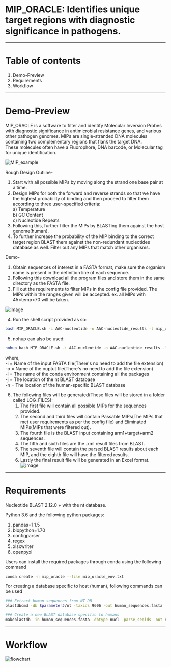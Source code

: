 # MIP_ORACLE: Identifies unique target regions with diagnostic significance in pathogens.
---

# Table of contents
  1. Demo-Preview
  2. Requirements
  3. Workflow
---
# Demo-Preview
MIP_ORACLE is a software to filter and identify Molecular Inversion Probes with diagnostic significance in antimicrobial resistance genes, and various other pathogen genomes. MIPs are single-stranded DNA molecules containing two complementary regions that flank the target DNA.  
These molecules often have a Fluorophore, DNA barcode, or Molecular tag for unique identification.

![MIP_example](https://github.com/SakshiPandey97/MIP_ORACLE/assets/59496870/9d92d545-ffe3-42c6-9125-0c3271ccd35f)

Rough Design Outline- 
1. Start with all possible MIPs by moving along the strand one base pair at a time. 
2. Design MIPs for both the forward and reverse strands so that we have the highest probability of binding and then proceed to filter them according to three user-specified criteria:  
   a) Temperature  
   b) GC Content  
   c) Nucleotide Repeats  
3. Following this, further filter the MIPs by BLASTing them against the host genome(human).
4. To further increase the probability of the MIP binding to the correct target region BLAST them against the non-redundant nucleotides database as well. Filter out any MIPs that match other organisms.

Demo-
1. Obtain sequences of interest in a FASTA format, make sure the organism name is present in the definition line of each sequence. 
2. Following this download all the program files and store them in the same directory as the FASTA file.
3. Fill out the requirements to filter MIPs in the config file provided. The MIPs within the ranges given will be accepted. ex. all MIPs with 45<temp<70 will be taken.

![image](https://user-images.githubusercontent.com/59496870/133621729-c870017d-8ed5-4c49-afe8-32ca1b00bf01.png)

4.  Run the shell script provided as so:
```bash
bash MIP_ORACLE.sh -i AAC-nucleotide -o AAC-nucleotide_results -l mip_oracle -j /DATA/databases/blast/nt/ -n /DATA/databases/blast/Nt_Human/
```
5.  nohup can also be used:
```bash
nohup bash MIP_ORACLE.sh -i AAC-nucleotide -o AAC-nucleotide_results -l mip_oracle -j /DATA/databases/blast/nt -n /DATA/databases/blast/Nt_Human/ > AAC-nucleotide_log.out &
```
where,  
-i = Name of the input FASTA file(There's no need to add the file extension)  
-o = Name of the ouptut file(There's no need to add the file extension)  
-l = The name of the conda environment containing all the packages  
-j = The location of the nt BLAST database  
-n = The location of the human-specific BLAST database  

6.  The following files will be generated(These files will be stored in a folder called LOG_FILES):
      1. The first file will contain all possible MIPs for the sequences provided.
      2. The second and third files will contain Passable MIPs(The MIPs that met user requirements as per the config file) and Eliminated MIPs(MIPs that were filtered out).
      3. The fourth file is the BLAST input containing arm1+target+arm2 sequences.
      4. The fifth and sixth files are the .xml result files from BLAST.
      5. The seventh file will contain the parsed BLAST results about each MIP, and the eighth file will have the filtered results.
      6. Lastly the final result file will be generated in an Excel format.
![image](https://github.com/ShwetaNagre/MIP_ORACLE2/blob/main/Result_files.png)    

---
# Requirements
Nucleotide BLAST 2.12.0 + with the nt database.
  
Python 3.6 and the following python packages:
1. pandas=1.1.5
2. biopython=1.70
3. configparser
4. regex
5. xlsxwriter
6. openpyxl

Users can install the required packages through conda using the following command

```bash
conda create -n mip_oracle --file mip_oracle_env.txt
```

For creating a database specific to host (human), following commands can be used

```bash
### Extract human sequences from NT DB
blastdbcmd -db $parameterJ/nt -taxids 9606 -out human_sequences.fasta

### Create a new BLAST database specific to humans
makeblastdb -in human_sequences.fasta -dbtype nucl -parse_seqids -out nt_human
```
---
# Workflow
![flowchart](https://github.com/ShwetaNagre/MIP_ORACLE2/blob/main/WORKFLOW.png)
